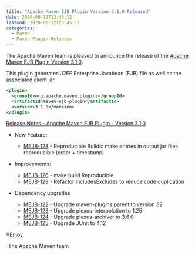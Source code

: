 ```yaml
---
title: "Apache Maven EJB Plugin Version 3.1.0 Released"
date: 2020-06-12T23:45:12
lastmod: 2020-06-12T23:45:12
categories:
  - Maven
  - Maven-Plugin-Releases
---
```

The Apache Maven team is pleased to announce the release of the 
[Apache Maven EJB Plugin Version 3.1.0](https://maven.apache.org/plugins/maven-ejb-plugin/).

This plugin generates J2EE Enterprise Javabean (EJB) file as well as the
associated client jar.

```xml
<plugin>
  <groupId>org.apache.maven.plugins</groupId>
  <artifactId>maven-ejb-plugin</artifactId>
  <version>3.1.0</version>
</plugin>
```

<!-- more -->

[Release Notes - Apache Maven EJB Plugin - Version 3.1.0](https://issues.apache.org/jira/secure/ReleaseNote.jspa?projectId=12317421&version=12343161)

* New Feature:

  * [MEJB-128](https://issues.apache.org/jira/browse/MEJB-128) - Reproducible Builds: make entries in output jar files reproducible (order + timestamp)

* Improvements: 

  * [MEJB-126](https://issues.apache.org/jira/browse/MEJB-126) - make build Reproducible
  * [MEJB-129](https://issues.apache.org/jira/browse/MEJB-129) - Refactor IncludesExcludes to reduce code duplication

* Dependency upgrades

  * [MEJB-122](https://issues.apache.org/jira/browse/MEJB-122) - Upgrade maven-plugins parent to version 32
  * [MEJB-123](https://issues.apache.org/jira/browse/MEJB-123) - Upgrade plexus-interpolation to 1.25
  * [MEJB-124](https://issues.apache.org/jira/browse/MEJB-124) - Upgrade plexus-archiver to 3.6.0
  * [MEJB-125](https://issues.apache.org/jira/browse/MEJB-125) - Upgrade JUnit to 4.12

®Enjoy,

-The Apache Maven team

